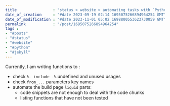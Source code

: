 ```yaml
---
title                : "status > website > automating tasks with `Python`"
date_of_creation     : "#date 2023-09-19 02:14 1695075266894964254 GMT"
date_of_modification : "#date 2023-11-01 05:02 1698800553623730059 GMT"
permalink            : "/post/1695075266894964254"
tags :
- "#posts"
- "#status"
- "#website"
- "#python"
- "#jekyll"
---
```


Currently, I am writing functions to :
- check `%- include -%` undefined and unused usages 
- check `from_...` parameters key names
- automate the build page `liquid` parts:
  - code snippets are not enough to deal with the code chunks
  - listing functions that have not been tested